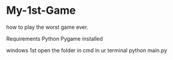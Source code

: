 # My-1st-Game
how to play the worst game ever.

Requirements
Python 
Pygame installed 

windows
1st open the folder in cmd 
in ur terminal
python main.py

